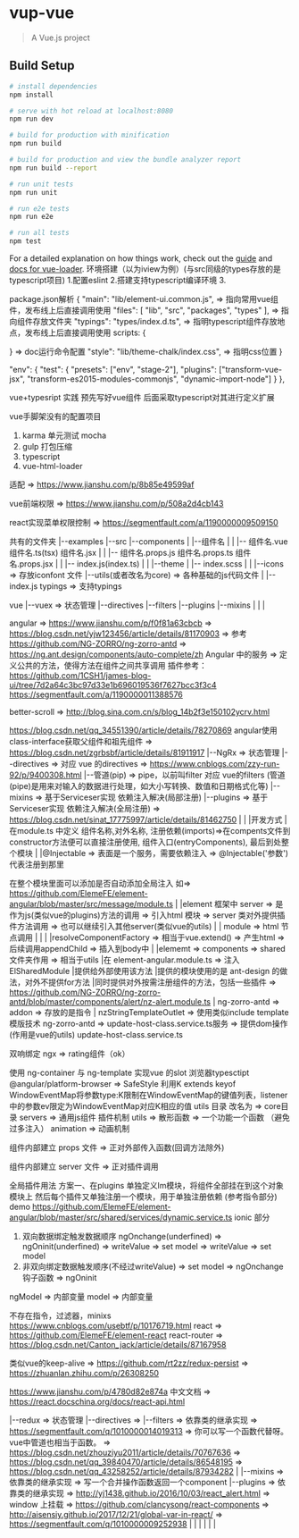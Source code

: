 # vup-vue

> A Vue.js project

## Build Setup

``` bash
# install dependencies
npm install

# serve with hot reload at localhost:8080
npm run dev

# build for production with minification
npm run build

# build for production and view the bundle analyzer report
npm run build --report

# run unit tests
npm run unit

# run e2e tests
npm run e2e

# run all tests
npm test
```

For a detailed explanation on how things work, check out the [guide](http://vuejs-templates.github.io/webpack/) and [docs for vue-loader](http://vuejs.github.io/vue-loader).
环境搭建（以为iview为例）(与src同级的types存放的是typescript项目)
1.配置eslint
2.搭建支持typescript编译环境
3.

package.json解析
{
  "main": "lib/element-ui.common.js", => 指向常用vue组件，发布线上后直接调用使用
  "files": [
    "lib",
    "src",
    "packages",
    "types"
  ], => 指向组件存放文件夹
  "typings": "types/index.d.ts", => 指明typescript组件存放地点，发布线上后直接调用使用
  scripts: {

  }  => doc运行命令配置
  "style": "lib/theme-chalk/index.css", => 指明css位置
}

"env": {
    "test": {
      "presets": ["env", "stage-2"],
      "plugins": ["transform-vue-jsx", "transform-es2015-modules-commonjs", "dynamic-import-node"]
    }
  },

vue+typesript 实践
预先写好vue组件
后面采取typescript对其进行定义扩展

vue手脚架没有的配置项目
1. karma 单元测试 mocha
2. gulp 打包压缩
3. typescript
4. vue-html-loader




适配 => https://www.jianshu.com/p/8b85e49599af

vue前端权限 => https://www.jianshu.com/p/508a2d4cb143

react实现菜单权限控制 => https://segmentfault.com/a/1190000009509150

共有的文件夹
|--examples
|--src
  |--components
  |  |--组件名
  |  |  |-- 组件名.vue 组件名.ts(tsx) 组件名.jsx
  |  |  |-- 组件名.props.js 组件名.props.ts 组件名.props.jsx
  |  |  |-- index.js(index.ts)
  |  |
  |--theme
  |  |-- index.scss
  |  |
  |--icons => 存放iconfont 文件
  |--utils(或者改名为core) => 各种基础的js代码文件
  |  |-- index.js 
typings => 支持typings 


vue
|--vuex => 状态管理
|--directives
|--filters
|--plugins
|--mixins
|
|
|  

angular => https://www.jianshu.com/p/f0f81a63cbcb => https://blog.csdn.net/yjw123456/article/details/81170903 => 参考 https://github.com/NG-ZORRO/ng-zorro-antd => https://ng.ant.design/components/auto-complete/zh
Angular 中的服务 => 定义公共的方法，使得方法在组件之间共享调用
插件参考： https://github.com/1CSH1/james-blog-ui/tree/7d2a64c3bc97d33e1b696019536f7627bcc3f3c4
         https://segmentfault.com/a/1190000011388576

better-scroll => http://blog.sina.com.cn/s/blog_14b2f3e150102ycrv.html

https://blog.csdn.net/qq_34551390/article/details/78270869
angular使用class-interface获取父组件和祖先组件 => https://blog.csdn.net/zgrbsbf/article/details/81911917
|--NgRx => 状态管理
|--directives => 对应 vue 的directives => https://www.cnblogs.com/zzy-run-92/p/9400308.html
|--管道(pip)  => pipe，以前叫filter 对应 vue的filters (管道(pipe)是用来对输入的数据进行处理，如大小写转换、数值和日期格式化等)
|--mixins => 基于Serviceser实现 依赖注入解决(局部注册)
|--plugins => 基于Serviceser实现 依赖注入解决(全局注册) => https://blog.csdn.net/sinat_17775997/article/details/81462750
|
|
|开发方式
| 在module.ts 中定义 组件名称,对外名称, 注册依赖(imports)=>在compents文件到constructor方法便可以直接注册使用, 组件入口(entryComponents), 最后到处整个模块
|
|@Injectable => 表面是一个服务，需要依赖注入 => @Injectable('参数') 代表注册到那里

在整个模块里面可以添加是否自动添加全局注入 如=> https://github.com/ElemeFE/element-angular/blob/master/src/message/module.ts 
|
|element 框架中 server => 是作为js(类似vue的plugins)方法的调用 => 引入html 模块 => server 类对外提供插件方法调用 => 也可以继续引入其他server(类似vue的utils)
|
|              module => html 节点调用
| 
|
|
|resolveComponentFactory => 相当于vue.extend() => 产生html => 后续调用appendChild => 插入到body中
|
|elememt => components => shared 文件夹作用 => 相当于utils 
|在 element-angular.module.ts => 注入ElSharedModule |提供给外部使用该方法
|提供的模块使用的是 ant-design 的做法，对外不提供for方法
|同时提供对外按需注册组件的方法，包括一些插件 => https://github.com/NG-ZORRO/ng-zorro-antd/blob/master/components/alert/nz-alert.module.ts
| ng-zorro-antd => addon => 存放的是指令
| nzStringTemplateOutlet => 使用类似include template 模版技术 
  ng-zorro-antd => update-host-class.service.ts服务 => 提供dom操作(作用是vue的utils)
  update-host-class.service.ts

双响绑定 ngx => rating组件（ok）

使用 ng-container 与 ng-template 实现vue 的slot 
浏览器typesctipt @angular/platform-browser  => SafeStyle 
利用K extends keyof WindowEventMap将参数type:K限制在WindowEventMap的键值列表，listener中的参数ev限定为WindowEventMap对应K相应的值
utils 目录 改名为 => core目录
servers => 通用js组件 插件机制
utils => 散形函数 => 一个功能一个函数 （避免过多注入）
animation => 动画机制


组件内部建立 props 文件 => 正对外部传入函数(回调方法除外)

组件内部建立 server 文件 => 正对插件调用

全局插件用法
方案一、在plugins 单独定义lm模块，将组件全部挂在到这个对象模块上
       然后每个插件又单独注册一个模块，用于单独注册依赖 (参考指令部分)
       demo https://github.com/ElemeFE/element-angular/blob/master/src/shared/services/dynamic.service.ts
       ionic 部分

1. 双向数据绑定触发数据顺序 ngOnchange(underfined) => ngOninit(underfined) =>  writeValue => set model => writeValue => set model
2. 非双向绑定数据触发顺序(不经过writeValue) => set model => ngOnchange钩子函数 => ngOninit

ngModel => 内部变量
model => 内部变量

不存在指令，过滤器，minixs
https://www.cnblogs.com/usebtf/p/10176719.html
react => https://github.com/ElemeFE/element-react
react-router => https://blog.csdn.net/Canton_jack/article/details/87167958

类似vue的keep-alive => https://github.com/rt2zz/redux-persist => https://zhuanlan.zhihu.com/p/26308250

https://www.jianshu.com/p/4780d82e874a
中文文档 => https://react.docschina.org/docs/react-api.html

|--redux => 状态管理
|--directives => 
|--filters => 依靠类的继承实现 => https://segmentfault.com/q/1010000014019313 => 你可以写一个函数代替呀。vue中管道也相当于函数。 => https://blog.csdn.net/zhouziyu2011/article/details/70767636 => https://blog.csdn.net/qq_39840470/article/details/86548195 => https://blog.csdn.net/qq_43258252/article/details/87934282
|
|--mixins => 依靠类的继承实现 => 写一个合并操作函数返回一个component
|--plugins => 依靠类的继承实现 => http://yj1438.github.io/2016/10/03/react_alert.html => window 上挂载  => https://github.com/clancysong/react-components => http://aisensiy.github.io/2017/12/21/global-var-in-react/ => https://segmentfault.com/q/1010000009252938
|
|
|
|
|
|



